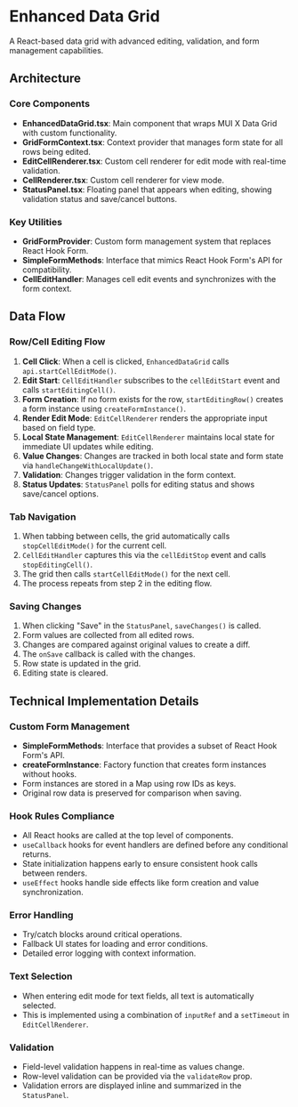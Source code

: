 # Enhanced Data Grid

A React-based data grid with advanced editing, validation, and form management capabilities.

## Architecture

### Core Components

- **EnhancedDataGrid.tsx**: Main component that wraps MUI X Data Grid with custom functionality.
- **GridFormContext.tsx**: Context provider that manages form state for all rows being edited.
- **EditCellRenderer.tsx**: Custom cell renderer for edit mode with real-time validation.
- **CellRenderer.tsx**: Custom cell renderer for view mode.
- **StatusPanel.tsx**: Floating panel that appears when editing, showing validation status and save/cancel buttons.

### Key Utilities

- **GridFormProvider**: Custom form management system that replaces React Hook Form.
- **SimpleFormMethods**: Interface that mimics React Hook Form's API for compatibility.
- **CellEditHandler**: Manages cell edit events and synchronizes with the form context.

## Data Flow

### Row/Cell Editing Flow

1. **Cell Click**: When a cell is clicked, `EnhancedDataGrid` calls `api.startCellEditMode()`.
2. **Edit Start**: `CellEditHandler` subscribes to the `cellEditStart` event and calls `startEditingCell()`.
3. **Form Creation**: If no form exists for the row, `startEditingRow()` creates a form instance using `createFormInstance()`.
4. **Render Edit Mode**: `EditCellRenderer` renders the appropriate input based on field type.
5. **Local State Management**: `EditCellRenderer` maintains local state for immediate UI updates while editing.
6. **Value Changes**: Changes are tracked in both local state and form state via `handleChangeWithLocalUpdate()`.
7. **Validation**: Changes trigger validation in the form context.
8. **Status Updates**: `StatusPanel` polls for editing status and shows save/cancel options.

### Tab Navigation

1. When tabbing between cells, the grid automatically calls `stopCellEditMode()` for the current cell.
2. `CellEditHandler` captures this via the `cellEditStop` event and calls `stopEditingCell()`.
3. The grid then calls `startCellEditMode()` for the next cell.
4. The process repeats from step 2 in the editing flow.

### Saving Changes

1. When clicking "Save" in the `StatusPanel`, `saveChanges()` is called.
2. Form values are collected from all edited rows.
3. Changes are compared against original values to create a diff.
4. The `onSave` callback is called with the changes.
5. Row state is updated in the grid.
6. Editing state is cleared.

## Technical Implementation Details

### Custom Form Management

- **SimpleFormMethods**: Interface that provides a subset of React Hook Form's API.
- **createFormInstance**: Factory function that creates form instances without hooks.
- Form instances are stored in a Map using row IDs as keys.
- Original row data is preserved for comparison when saving.

### Hook Rules Compliance

- All React hooks are called at the top level of components.
- `useCallback` hooks for event handlers are defined before any conditional returns.
- State initialization happens early to ensure consistent hook calls between renders.
- `useEffect` hooks handle side effects like form creation and value synchronization.

### Error Handling

- Try/catch blocks around critical operations.
- Fallback UI states for loading and error conditions.
- Detailed error logging with context information.

### Text Selection

- When entering edit mode for text fields, all text is automatically selected.
- This is implemented using a combination of `inputRef` and a `setTimeout` in `EditCellRenderer`.

### Validation

- Field-level validation happens in real-time as values change.
- Row-level validation can be provided via the `validateRow` prop.
- Validation errors are displayed inline and summarized in the `StatusPanel`.
